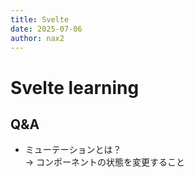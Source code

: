 ```yaml
---
title: Svelte
date: 2025-07-06
author: nax2
---
```

# Svelte learning

## Q&A
- ミューテーションとは？<br> -> コンポーネントの状態を変更すること
